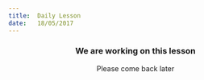 ```yaml
---
title:  Daily Lesson
date:   18/05/2017
---
```


### <center>We are working on this lesson</center>
<center>Please come back later</center>
